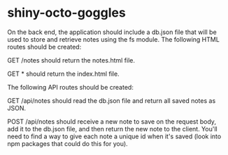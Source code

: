 # shiny-octo-goggles
On the back end, the application should include a db.json file that will be used to store and retrieve notes using the fs module.
The following HTML routes should be created:


GET /notes should return the notes.html file.


GET * should return the index.html file.


The following API routes should be created:


GET /api/notes should read the db.json file and return all saved notes as JSON.


POST /api/notes should receive a new note to save on the request body, add it to the db.json file, and then return the new note to the client. You'll need to find a way to give each note a unique id when it's saved (look into npm packages that could do this for you).



